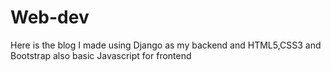 # Web-dev
Here is the blog I made using Django as my backend and HTML5,CSS3 and Bootstrap also basic Javascript for frontend
